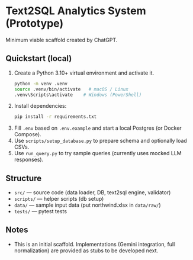 # Text2SQL Analytics System (Prototype)

Minimum viable scaffold created by ChatGPT.

## Quickstart (local)
1. Create a Python 3.10+ virtual environment and activate it.
   ```bash
   python -m venv .venv
   source .venv/bin/activate   # macOS / Linux
   .venv\Scripts\activate    # Windows (PowerShell)
   ```
2. Install dependencies:
   ```bash
   pip install -r requirements.txt
   ```
3. Fill `.env` based on `.env.example` and start a local Postgres (or Docker Compose).
4. Use `scripts/setup_database.py` to prepare schema and optionally load CSVs.
5. Use `run_query.py` to try sample queries (currently uses mocked LLM responses).

## Structure
- `src/` — source code (data loader, DB, text2sql engine, validator)
- `scripts/` — helper scripts (db setup)
- `data/` — sample input data (put northwind.xlsx in `data/raw/`)
- `tests/` — pytest tests

## Notes
- This is an initial scaffold. Implementations (Gemini integration, full normalization) are provided as stubs to be developed next.
